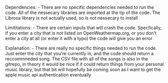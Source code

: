 Dependencies:
    - There are no specific dependencies needed to run the code. All of the nessecary libraries are imported at the tip of the code. The Librosa library is not actually used, so is not nessecary to install

Limititations:
    - There are certain inputs that will crash the code. Specfically, if you enter a city that is not listed on OpenWeathermap.org, or you don't enter a city at all (or enter it with a typo) the code will give you an error

Explanation:
    - There are really no specific things needed to run the code. Just enter the city that you're currently in, and the code should return a reccommneded song. The CSV file with all of the songs is also in the gitrepo, in theory it would be nice if it could return things from your personal music library, but that bit will hopefully be coming soon as I want to get the apple music api authentication eventually